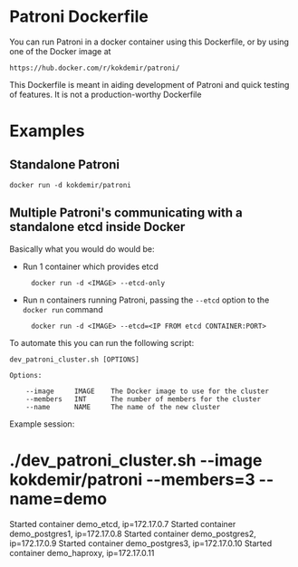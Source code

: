 # Patroni Dockerfile
You can run Patroni in a docker container using this Dockerfile, or by using one of the Docker image at

    https://hub.docker.com/r/kokdemir/patroni/

This Dockerfile is meant in aiding development of Patroni and quick testing of features. It is not a production-worthy
Dockerfile

# Examples

## Standalone Patroni

    docker run -d kokdemir/patroni

## Multiple Patroni's communicating with a standalone etcd inside Docker

Basically what you would do would be: 

* Run 1 container which provides etcd

        docker run -d <IMAGE> --etcd-only

* Run n containers running Patroni, passing the `--etcd` option to the `docker run` command

        docker run -d <IMAGE> --etcd=<IP FROM etcd CONTAINER:PORT>

To automate this you can run the following script:

    dev_patroni_cluster.sh [OPTIONS]

    Options:

        --image     IMAGE    The Docker image to use for the cluster
        --members   INT      The number of members for the cluster
        --name      NAME     The name of the new cluster

Example session:
# ./dev_patroni_cluster.sh --image kokdemir/patroni --members=3 --name=demo
Started container demo_etcd, ip=172.17.0.7
Started container demo_postgres1, ip=172.17.0.8
Started container demo_postgres2, ip=172.17.0.9
Started container demo_postgres3, ip=172.17.0.10
Started container demo_haproxy, ip=172.17.0.11
